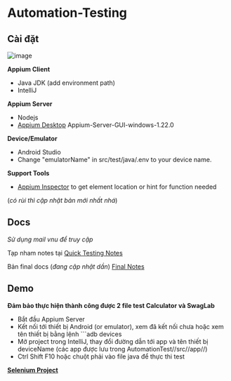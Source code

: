 # Automation-Testing

## Cài đặt
![image](https://user-images.githubusercontent.com/57594882/138935522-3ae9318e-c2f8-438f-8618-58cdc05eeaca.png)

**Appium Client**
- Java JDK (add environment path) 
- IntelliJ

**Appium Server**
- Nodejs
- [Appium Desktop](https://github.com/appium/appium-desktop/releases/tag/v1.22.0) Appium-Server-GUI-windows-1.22.0

**Device/Emulator**
- Android Studio 
- Change "emulatorName" in src/test/java/.env to your device name.

**Support Tools**
- [Appium Inspector](https://github.com/appium/appium-inspector/releases) to get element location or hint for function needed

(_có rùi thì cập nhật bản mới nhất nhá_)
## Docs

_Sử dụng mail vnu để truy cập_

Tạp nham notes tại [Quick Testing Notes](https://docs.google.com/document/d/1_2BRRXBZ4bJV-LO5Le-BS6_TfQ8TpMnfJ1oO6k8fExY/edit?usp=sharing)

Bản final docs (_đang cập nhật dần_) [Final Notes](https://docs.google.com/document/d/1EeG0P94uLDshJy74cbZ-JBpYiVxTSWykIhEAQld0LE0/edit?usp=sharing)

## Demo

**Đảm bảo thực hiện thành công được 2 file test Calculator và SwagLab**

- Bắt đầu Appium Server
- Kết nối tới thiết bị Android (or emulator), xem đã kết nối chưa hoặc xem tên thiết bị bằng lệnh ```adb devices
- Mở project trong IntelliJ, thay đổi đường dẫn tới app và tên thiết bị deviceName (các app được lưu trong AutomationTest//src//app//)
- Ctrl Shift F10 hoặc chuột phải vào file java để thực thi test

[**Selenium Project**](https://github.com/tuananhlai/qa_remind_clone)
